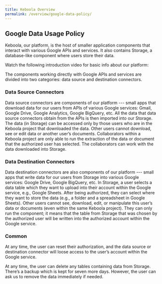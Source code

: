```yaml
---
title: Keboola Overview
permalink: /overview/google-data-policy/
---
```


## Google Data Usage Policy
Keboola, our platform, is the host of smaller application components that interact with various Google APIs and services. 
It also contains Storage, a database-like component where users store their data.

Watch the following introduction video for basic info about our platform:

The components working directly with Google APIs and services are divided into two categories: data source and destination connectors.


### Data Source Connectors
Data source connectors are components of our platform --- small apps that download data for our users from APIs of various Google services: 
Gmail, Google Drive, Google Analytics, Google BigQuery, etc.
All the data that data source connectors obtain from the APIs is then imported into our Storage.
The data (in Storage) can be accessed only by those users who are in the Keboola project that downloaded the data.
Other users cannot download, see or edit data or another user’s documents. Collaborators within a Keboola project are only able to run 
the extraction of the data or document that the authorized user has selected. The collaborators can work with the data downloaded into Storage.

### Data Destination Connectors
Data destination connectors are also components of our platform --- small apps that write data for our users from Storage into various Google services: Google Drive, Google BigQuery, etc.
In Storage, a user selects a data table which they want to upload into their account within the Google service, e.g., Google Sheets.
After being authorized, they can select where they want to store the data (e.g., a folder and a spreadsheet in Google Sheets).
Other users cannot see, download, edit, or manipulate this user’s data or documents (even within the same Keboola project). 
They can only run the component; it means that the table from Storage that was chosen by the authorized user will be written into the authorized account within the Google service.

### Common
At any time, the user can reset their authorization, and the data source or destination connector will loose access to the user’s account within the Google service.

At any time, the user can delete any tables containing data from Storage. There’s a backup which is kept for seven more days. 
However, the user can ask us to remove the data immediately if needed.

